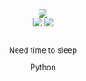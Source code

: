 
<div id="badges" align = "center">
  <img src="https://www.codewars.com/users/DeadYokai/badges/large"/><br>
  <img src="https://img.shields.io/badge/-Visual%20Studio%20Code-23A9F2?style=flat-square&logo=Visual%20Studio%20Code&logoColor=white"/>
  <img src="https://img.shields.io/badge/-Github-181717?style=flat-square&logo=GitHub&logoColor=white"/>
</div>
<div id="bruh" align="center">
  <br>
  <p>Need time to sleep</p>
  <p>Python</p>
</div>
